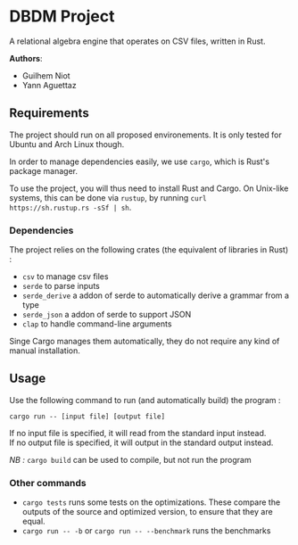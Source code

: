 # DBDM Project

A relational algebra engine that operates on CSV files, written in Rust.

**Authors**:
* Guilhem Niot
* Yann Aguettaz

## Requirements

The project should run on all proposed environements. It is only tested for Ubuntu and Arch Linux though.

In order to manage dependencies easily, we use `cargo`, which is Rust's package manager.

To use the project, you will thus need to install Rust and Cargo.
On Unix-like systems, this can be done via `rustup`, by running `curl https://sh.rustup.rs -sSf | sh`.

### Dependencies

The project relies on the following crates (the equivalent of libraries in Rust) :
* `csv` to manage csv files
* `serde` to parse inputs
* `serde_derive` a addon of serde to automatically derive a grammar from a type
* `serde_json` a addon of serde to support JSON
* `clap` to handle command-line arguments

Singe Cargo manages them automatically, they do not require any kind of manual installation.

## Usage

Use the following command to run (and automatically build) the program :

`cargo run -- [input file] [output file]`

If no input file is specified, it will read from the standard input instead.  
If no output file is specified, it will output in the standard output instead.

*NB :* `cargo build` can be used to compile, but not run the program

### Other commands

* `cargo tests` runs some tests on the optimizations. These compare the outputs of the source and optimized version, to ensure that they are equal.
* `cargo run -- -b` or `cargo run -- --benchmark` runs the benchmarks